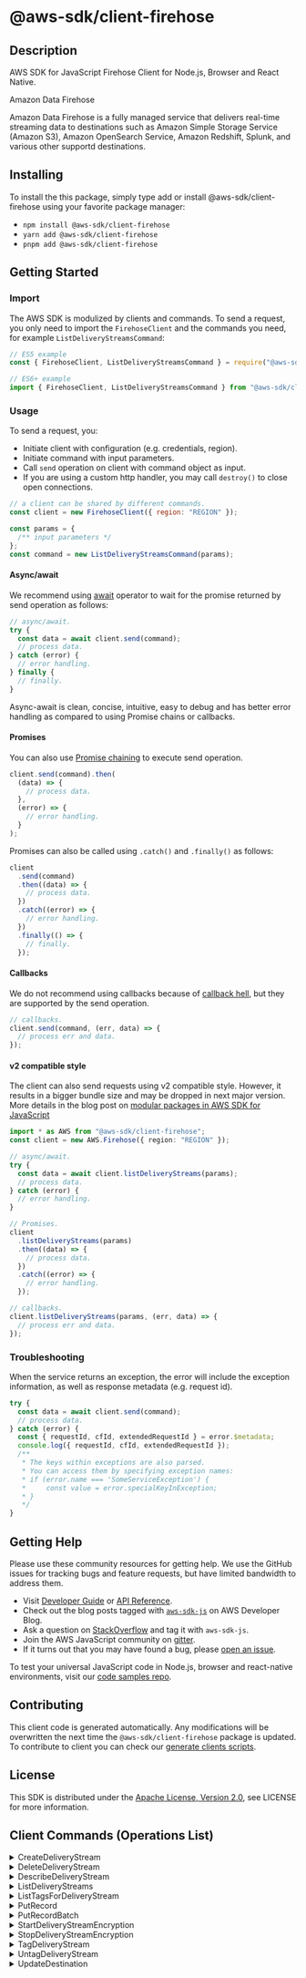<!-- generated file, do not edit directly -->

# @aws-sdk/client-firehose

## Description

AWS SDK for JavaScript Firehose Client for Node.js, Browser and React Native.

<fullname>Amazon Data Firehose</fullname>

<p>Amazon Data Firehose is a fully managed service that delivers real-time
streaming data to destinations such as Amazon Simple Storage Service (Amazon S3), Amazon
OpenSearch Service, Amazon Redshift, Splunk, and various other supportd
destinations.</p>

## Installing

To install the this package, simply type add or install @aws-sdk/client-firehose
using your favorite package manager:

- `npm install @aws-sdk/client-firehose`
- `yarn add @aws-sdk/client-firehose`
- `pnpm add @aws-sdk/client-firehose`

## Getting Started

### Import

The AWS SDK is modulized by clients and commands.
To send a request, you only need to import the `FirehoseClient` and
the commands you need, for example `ListDeliveryStreamsCommand`:

```js
// ES5 example
const { FirehoseClient, ListDeliveryStreamsCommand } = require("@aws-sdk/client-firehose");
```

```ts
// ES6+ example
import { FirehoseClient, ListDeliveryStreamsCommand } from "@aws-sdk/client-firehose";
```

### Usage

To send a request, you:

- Initiate client with configuration (e.g. credentials, region).
- Initiate command with input parameters.
- Call `send` operation on client with command object as input.
- If you are using a custom http handler, you may call `destroy()` to close open connections.

```js
// a client can be shared by different commands.
const client = new FirehoseClient({ region: "REGION" });

const params = {
  /** input parameters */
};
const command = new ListDeliveryStreamsCommand(params);
```

#### Async/await

We recommend using [await](https://developer.mozilla.org/en-US/docs/Web/JavaScript/Reference/Operators/await)
operator to wait for the promise returned by send operation as follows:

```js
// async/await.
try {
  const data = await client.send(command);
  // process data.
} catch (error) {
  // error handling.
} finally {
  // finally.
}
```

Async-await is clean, concise, intuitive, easy to debug and has better error handling
as compared to using Promise chains or callbacks.

#### Promises

You can also use [Promise chaining](https://developer.mozilla.org/en-US/docs/Web/JavaScript/Guide/Using_promises#chaining)
to execute send operation.

```js
client.send(command).then(
  (data) => {
    // process data.
  },
  (error) => {
    // error handling.
  }
);
```

Promises can also be called using `.catch()` and `.finally()` as follows:

```js
client
  .send(command)
  .then((data) => {
    // process data.
  })
  .catch((error) => {
    // error handling.
  })
  .finally(() => {
    // finally.
  });
```

#### Callbacks

We do not recommend using callbacks because of [callback hell](http://callbackhell.com/),
but they are supported by the send operation.

```js
// callbacks.
client.send(command, (err, data) => {
  // process err and data.
});
```

#### v2 compatible style

The client can also send requests using v2 compatible style.
However, it results in a bigger bundle size and may be dropped in next major version. More details in the blog post
on [modular packages in AWS SDK for JavaScript](https://aws.amazon.com/blogs/developer/modular-packages-in-aws-sdk-for-javascript/)

```ts
import * as AWS from "@aws-sdk/client-firehose";
const client = new AWS.Firehose({ region: "REGION" });

// async/await.
try {
  const data = await client.listDeliveryStreams(params);
  // process data.
} catch (error) {
  // error handling.
}

// Promises.
client
  .listDeliveryStreams(params)
  .then((data) => {
    // process data.
  })
  .catch((error) => {
    // error handling.
  });

// callbacks.
client.listDeliveryStreams(params, (err, data) => {
  // process err and data.
});
```

### Troubleshooting

When the service returns an exception, the error will include the exception information,
as well as response metadata (e.g. request id).

```js
try {
  const data = await client.send(command);
  // process data.
} catch (error) {
  const { requestId, cfId, extendedRequestId } = error.$metadata;
  console.log({ requestId, cfId, extendedRequestId });
  /**
   * The keys within exceptions are also parsed.
   * You can access them by specifying exception names:
   * if (error.name === 'SomeServiceException') {
   *     const value = error.specialKeyInException;
   * }
   */
}
```

## Getting Help

Please use these community resources for getting help.
We use the GitHub issues for tracking bugs and feature requests, but have limited bandwidth to address them.

- Visit [Developer Guide](https://docs.aws.amazon.com/sdk-for-javascript/v3/developer-guide/welcome.html)
  or [API Reference](https://docs.aws.amazon.com/AWSJavaScriptSDK/v3/latest/index.html).
- Check out the blog posts tagged with [`aws-sdk-js`](https://aws.amazon.com/blogs/developer/tag/aws-sdk-js/)
  on AWS Developer Blog.
- Ask a question on [StackOverflow](https://stackoverflow.com/questions/tagged/aws-sdk-js) and tag it with `aws-sdk-js`.
- Join the AWS JavaScript community on [gitter](https://gitter.im/aws/aws-sdk-js-v3).
- If it turns out that you may have found a bug, please [open an issue](https://github.com/aws/aws-sdk-js-v3/issues/new/choose).

To test your universal JavaScript code in Node.js, browser and react-native environments,
visit our [code samples repo](https://github.com/aws-samples/aws-sdk-js-tests).

## Contributing

This client code is generated automatically. Any modifications will be overwritten the next time the `@aws-sdk/client-firehose` package is updated.
To contribute to client you can check our [generate clients scripts](https://github.com/aws/aws-sdk-js-v3/tree/main/scripts/generate-clients).

## License

This SDK is distributed under the
[Apache License, Version 2.0](http://www.apache.org/licenses/LICENSE-2.0),
see LICENSE for more information.

## Client Commands (Operations List)

<details>
<summary>
CreateDeliveryStream
</summary>

[Command API Reference](https://docs.aws.amazon.com/AWSJavaScriptSDK/v3/latest/client/firehose/command/CreateDeliveryStreamCommand/) / [Input](https://docs.aws.amazon.com/AWSJavaScriptSDK/v3/latest/Package/-aws-sdk-client-firehose/Interface/CreateDeliveryStreamCommandInput/) / [Output](https://docs.aws.amazon.com/AWSJavaScriptSDK/v3/latest/Package/-aws-sdk-client-firehose/Interface/CreateDeliveryStreamCommandOutput/)

</details>
<details>
<summary>
DeleteDeliveryStream
</summary>

[Command API Reference](https://docs.aws.amazon.com/AWSJavaScriptSDK/v3/latest/client/firehose/command/DeleteDeliveryStreamCommand/) / [Input](https://docs.aws.amazon.com/AWSJavaScriptSDK/v3/latest/Package/-aws-sdk-client-firehose/Interface/DeleteDeliveryStreamCommandInput/) / [Output](https://docs.aws.amazon.com/AWSJavaScriptSDK/v3/latest/Package/-aws-sdk-client-firehose/Interface/DeleteDeliveryStreamCommandOutput/)

</details>
<details>
<summary>
DescribeDeliveryStream
</summary>

[Command API Reference](https://docs.aws.amazon.com/AWSJavaScriptSDK/v3/latest/client/firehose/command/DescribeDeliveryStreamCommand/) / [Input](https://docs.aws.amazon.com/AWSJavaScriptSDK/v3/latest/Package/-aws-sdk-client-firehose/Interface/DescribeDeliveryStreamCommandInput/) / [Output](https://docs.aws.amazon.com/AWSJavaScriptSDK/v3/latest/Package/-aws-sdk-client-firehose/Interface/DescribeDeliveryStreamCommandOutput/)

</details>
<details>
<summary>
ListDeliveryStreams
</summary>

[Command API Reference](https://docs.aws.amazon.com/AWSJavaScriptSDK/v3/latest/client/firehose/command/ListDeliveryStreamsCommand/) / [Input](https://docs.aws.amazon.com/AWSJavaScriptSDK/v3/latest/Package/-aws-sdk-client-firehose/Interface/ListDeliveryStreamsCommandInput/) / [Output](https://docs.aws.amazon.com/AWSJavaScriptSDK/v3/latest/Package/-aws-sdk-client-firehose/Interface/ListDeliveryStreamsCommandOutput/)

</details>
<details>
<summary>
ListTagsForDeliveryStream
</summary>

[Command API Reference](https://docs.aws.amazon.com/AWSJavaScriptSDK/v3/latest/client/firehose/command/ListTagsForDeliveryStreamCommand/) / [Input](https://docs.aws.amazon.com/AWSJavaScriptSDK/v3/latest/Package/-aws-sdk-client-firehose/Interface/ListTagsForDeliveryStreamCommandInput/) / [Output](https://docs.aws.amazon.com/AWSJavaScriptSDK/v3/latest/Package/-aws-sdk-client-firehose/Interface/ListTagsForDeliveryStreamCommandOutput/)

</details>
<details>
<summary>
PutRecord
</summary>

[Command API Reference](https://docs.aws.amazon.com/AWSJavaScriptSDK/v3/latest/client/firehose/command/PutRecordCommand/) / [Input](https://docs.aws.amazon.com/AWSJavaScriptSDK/v3/latest/Package/-aws-sdk-client-firehose/Interface/PutRecordCommandInput/) / [Output](https://docs.aws.amazon.com/AWSJavaScriptSDK/v3/latest/Package/-aws-sdk-client-firehose/Interface/PutRecordCommandOutput/)

</details>
<details>
<summary>
PutRecordBatch
</summary>

[Command API Reference](https://docs.aws.amazon.com/AWSJavaScriptSDK/v3/latest/client/firehose/command/PutRecordBatchCommand/) / [Input](https://docs.aws.amazon.com/AWSJavaScriptSDK/v3/latest/Package/-aws-sdk-client-firehose/Interface/PutRecordBatchCommandInput/) / [Output](https://docs.aws.amazon.com/AWSJavaScriptSDK/v3/latest/Package/-aws-sdk-client-firehose/Interface/PutRecordBatchCommandOutput/)

</details>
<details>
<summary>
StartDeliveryStreamEncryption
</summary>

[Command API Reference](https://docs.aws.amazon.com/AWSJavaScriptSDK/v3/latest/client/firehose/command/StartDeliveryStreamEncryptionCommand/) / [Input](https://docs.aws.amazon.com/AWSJavaScriptSDK/v3/latest/Package/-aws-sdk-client-firehose/Interface/StartDeliveryStreamEncryptionCommandInput/) / [Output](https://docs.aws.amazon.com/AWSJavaScriptSDK/v3/latest/Package/-aws-sdk-client-firehose/Interface/StartDeliveryStreamEncryptionCommandOutput/)

</details>
<details>
<summary>
StopDeliveryStreamEncryption
</summary>

[Command API Reference](https://docs.aws.amazon.com/AWSJavaScriptSDK/v3/latest/client/firehose/command/StopDeliveryStreamEncryptionCommand/) / [Input](https://docs.aws.amazon.com/AWSJavaScriptSDK/v3/latest/Package/-aws-sdk-client-firehose/Interface/StopDeliveryStreamEncryptionCommandInput/) / [Output](https://docs.aws.amazon.com/AWSJavaScriptSDK/v3/latest/Package/-aws-sdk-client-firehose/Interface/StopDeliveryStreamEncryptionCommandOutput/)

</details>
<details>
<summary>
TagDeliveryStream
</summary>

[Command API Reference](https://docs.aws.amazon.com/AWSJavaScriptSDK/v3/latest/client/firehose/command/TagDeliveryStreamCommand/) / [Input](https://docs.aws.amazon.com/AWSJavaScriptSDK/v3/latest/Package/-aws-sdk-client-firehose/Interface/TagDeliveryStreamCommandInput/) / [Output](https://docs.aws.amazon.com/AWSJavaScriptSDK/v3/latest/Package/-aws-sdk-client-firehose/Interface/TagDeliveryStreamCommandOutput/)

</details>
<details>
<summary>
UntagDeliveryStream
</summary>

[Command API Reference](https://docs.aws.amazon.com/AWSJavaScriptSDK/v3/latest/client/firehose/command/UntagDeliveryStreamCommand/) / [Input](https://docs.aws.amazon.com/AWSJavaScriptSDK/v3/latest/Package/-aws-sdk-client-firehose/Interface/UntagDeliveryStreamCommandInput/) / [Output](https://docs.aws.amazon.com/AWSJavaScriptSDK/v3/latest/Package/-aws-sdk-client-firehose/Interface/UntagDeliveryStreamCommandOutput/)

</details>
<details>
<summary>
UpdateDestination
</summary>

[Command API Reference](https://docs.aws.amazon.com/AWSJavaScriptSDK/v3/latest/client/firehose/command/UpdateDestinationCommand/) / [Input](https://docs.aws.amazon.com/AWSJavaScriptSDK/v3/latest/Package/-aws-sdk-client-firehose/Interface/UpdateDestinationCommandInput/) / [Output](https://docs.aws.amazon.com/AWSJavaScriptSDK/v3/latest/Package/-aws-sdk-client-firehose/Interface/UpdateDestinationCommandOutput/)

</details>
